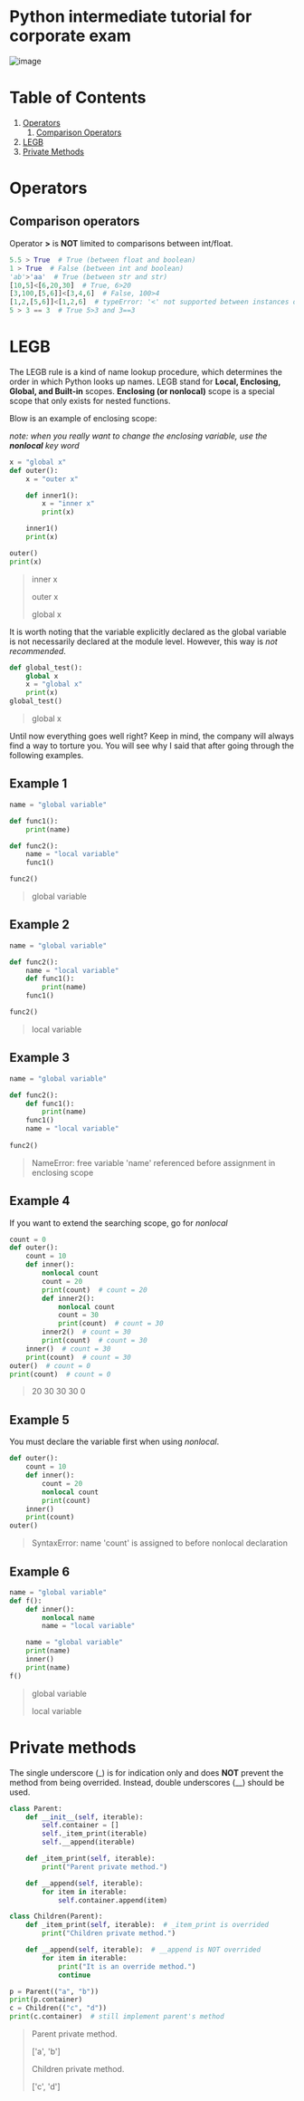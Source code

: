 # Python intermediate tutorial for corporate exam
![image](https://user-images.githubusercontent.com/61017530/199868413-3ec92fe0-0981-4560-a1c8-db1658d3f14e.png)

# Table of Contents
1. [Operators](#o)
    1. [Comparison Operators](#co)
2. [LEGB](#LEGB)
3. [Private Methods](#pm)

# Operators <a name="o"></a>

## Comparison operators <a name="co"></a>
Operator **\>** is **NOT** limited to comparisons between int/float. 
```python
5.5 > True  # True (between float and boolean)
1 > True  # False (between int and boolean)
'ab'>'aa'  # True (between str and str)
[10,5]<[6,20,30]  # True, 6>20
[3,100,[5,6]]<[3,4,6]  # False, 100>4
[1,2,[5,6]]<[1,2,6]  # typeError: '<' not supported between instances of 'list' and 'int'
5 > 3 == 3  # True 5>3 and 3==3
```

# LEGB <a name="LEGB"></a>
The LEGB rule is a kind of name lookup procedure, which determines the order in which Python looks up names. LEGB stand for **Local, Enclosing, Global, and Built-in** scopes. **Enclosing (or nonlocal)** scope is a special scope that only exists for nested functions.

Blow is an example of enclosing scope:

*note: when you really want to change the enclosing variable, use the **nonlocal** key word*

```python
x = "global x"
def outer():
    x = "outer x"

    def inner1():
        x = "inner x"
        print(x)

    inner1()
    print(x)

outer()
print(x)
```
>inner x
>
>outer x
>
>global x

It is worth noting that the variable explicitly declared as the global variable is not necessarily declared at the module level. However, this way is *not recommended*.

```python
def global_test():
    global x
    x = "global x"
    print(x)
global_test()
```
> global x

Until now everything goes well right? Keep in mind, the company will always find a way to torture you. You will see why I said that after going through the following examples.

## Example 1
```python
name = "global variable"

def func1():
    print(name)

def func2():
    name = "local variable"
    func1()

func2()
```
>global variable

## Example 2
```python
name = "global variable"

def func2():
    name = "local variable"
    def func1():
        print(name)
    func1()

func2()
```
>local variable

## Example 3
```python
name = "global variable"

def func2():
    def func1():
        print(name)
    func1()
    name = "local variable"
 
func2()
```
>NameError: free variable 'name' referenced before assignment in enclosing scope

## Example 4
If you want to extend the searching scope, go for *nonlocal*
```python
count = 0
def outer():
    count = 10
    def inner():
        nonlocal count
        count = 20
        print(count)  # count = 20
        def inner2():
            nonlocal count
            count = 30
            print(count)  # count = 30
        inner2()  # count = 30
        print(count)  # count = 30
    inner()  # count = 30
    print(count)  # count = 30
outer()  # count = 0
print(count)  # count = 0
```
>20 30 30 30 0

## Example 5
You must declare the variable first when using *nonlocal*.
```python
def outer():
    count = 10
    def inner():
        count = 20
        nonlocal count
        print(count)
    inner()
    print(count)
outer()
```
>SyntaxError: name 'count' is assigned to before nonlocal declaration

## Example 6
```python
name = "global variable"
def f():
    def inner():
        nonlocal name
        name = "local variable"

    name = "global variable"
    print(name)
    inner()
    print(name)
f()
```
>global variable
>
>local variable

# Private methods <a name="pm"></a>
The single underscore (\_) is for indication only and does **NOT** prevent the method from being overrided. Instead, double underscores (\_\_) should be used.

```python
class Parent:
    def __init__(self, iterable):
        self.container = []
        self._item_print(iterable)
        self.__append(iterable)

    def _item_print(self, iterable):
        print("Parent private method.")

    def __append(self, iterable):
        for item in iterable:
            self.container.append(item)

class Children(Parent):
    def _item_print(self, iterable):  # _item_print is overrided
        print("Children private method.")

    def __append(self, iterable):  # __append is NOT overrided
        for item in iterable:
            print("It is an override method.")
            continue

p = Parent(("a", "b"))
print(p.container)
c = Children(("c", "d"))
print(c.container)  # still implement parent's method
```
>Parent private method.
>
>['a', 'b']
>
>Children private method.
>
>['c', 'd']
